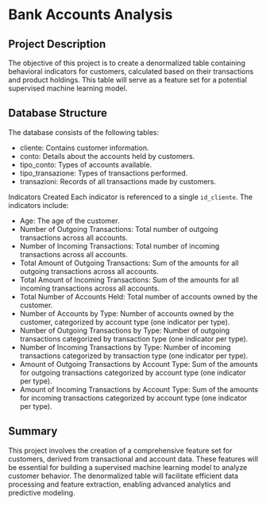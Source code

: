# Bank Accounts Analysis

## Project Description
The objective of this project is to create a denormalized table containing behavioral indicators for customers, calculated based on their transactions and product holdings. This table will serve as a feature set for a potential supervised machine learning model.

## Database Structure
The database consists of the following tables:

- cliente: Contains customer information.
- conto: Details about the accounts held by customers.
- tipo_conto: Types of accounts available.
- tipo_transazione: Types of transactions performed.
- transazioni: Records of all transactions made by customers.

Indicators Created
Each indicator is referenced to a single `id_cliente`. The indicators include:

- Age: The age of the customer.
- Number of Outgoing Transactions: Total number of outgoing transactions across all accounts.
- Number of Incoming Transactions: Total number of incoming transactions across all accounts.
- Total Amount of Outgoing Transactions: Sum of the amounts for all outgoing transactions across all accounts.
- Total Amount of Incoming Transactions: Sum of the amounts for all incoming transactions across all accounts.
- Total Number of Accounts Held: Total number of accounts owned by the customer.
- Number of Accounts by Type: Number of accounts owned by the customer, categorized by account type (one indicator per type).
- Number of Outgoing Transactions by Type: Number of outgoing transactions categorized by transaction type (one indicator per type).
- Number of Incoming Transactions by Type: Number of incoming transactions categorized by transaction type (one indicator per type).
- Amount of Outgoing Transactions by Account Type: Sum of the amounts for outgoing transactions categorized by account type (one indicator per type).
- Amount of Incoming Transactions by Account Type: Sum of the amounts for incoming transactions categorized by account type (one indicator per type).

## Summary
This project involves the creation of a comprehensive feature set for customers, derived from transactional and account data. These features will be essential for building a supervised machine learning model to analyze customer behavior. The denormalized table will facilitate efficient data processing and feature extraction, enabling advanced analytics and predictive modeling.
